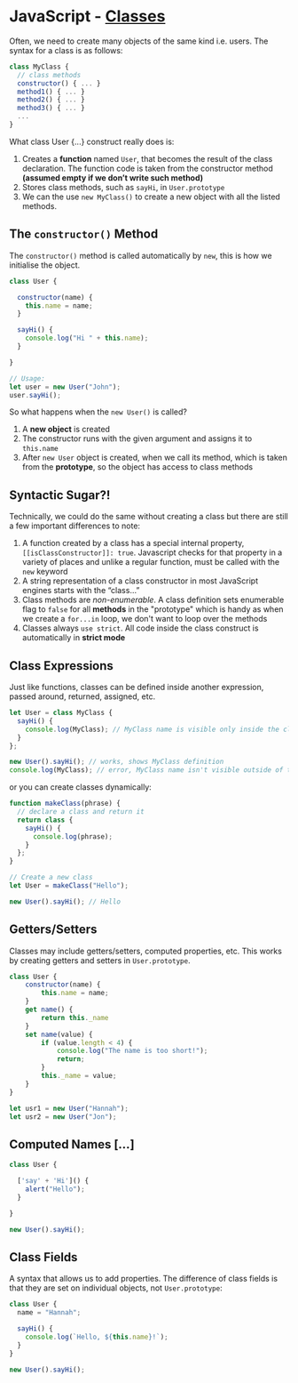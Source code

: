 # JavaScript - [Classes](https://www.theodinproject.com/paths/full-stack-javascript/courses/javascript/lessons/classes)

Often, we need to create many objects of the same kind i.e. users. The syntax for a class is as follows:
```js
class MyClass {
  // class methods
  constructor() { ... }
  method1() { ... }
  method2() { ... }
  method3() { ... }
  ...
}
```
What class User {...} construct really does is:

1. Creates a **function** named `User`, that becomes the result of the class declaration. The function code is taken from the constructor method __(assumed empty if we don’t write such method)__
2. Stores class methods, such as `sayHi`, in `User.prototype`
3. We can the use `new MyClass()` to create a new object with all the listed methods.

## The `constructor()` Method
The `constructor()` method is called automatically by `new`, this is how we initialise the object.
```js
class User {

  constructor(name) {
    this.name = name;
  }

  sayHi() {
    console.log("Hi " + this.name);
  }

}

// Usage:
let user = new User("John");
user.sayHi();
```
So what happens when the `new User()` is called?
1. A **new object** is created
2. The constructor runs with the given argument and assigns it to `this.name`
3. After `new User` object is created, when we call its method, which is taken from the **prototype**, so the object has access to class methods

## Syntactic Sugar?!
Technically, we could do the same without creating a class but there are still a few important differences to note:
1. A function created by a class has a special internal property, `[[isClassConstructor]]: true`. Javascript checks for that property in a variety of places and unlike a regular function, must be called with the `new` keyword
2. A string representation of a class constructor in most JavaScript engines starts with the “class…”
3. Class methods are _non-enumerable_. A class definition sets enumerable flag to `false` for all **methods** in the "prototype" which is handy as when we create a `for...in` loop, we don't want to loop over the methods
4. Classes always `use strict`. All code inside the class construct is automatically in **strict mode**

## Class Expressions
Just like functions, classes can be defined inside another expression, passed around, returned, assigned, etc.
```js
let User = class MyClass {
  sayHi() {
    console.log(MyClass); // MyClass name is visible only inside the class
  }
};

new User().sayHi(); // works, shows MyClass definition
console.log(MyClass); // error, MyClass name isn't visible outside of the class
```
or you can create classes dynamically:
```js
function makeClass(phrase) {
  // declare a class and return it
  return class {
    sayHi() {
      console.log(phrase);
    }
  };
}

// Create a new class
let User = makeClass("Hello");

new User().sayHi(); // Hello
```

## Getters/Setters
Classes may include getters/setters, computed properties, etc. This works by creating getters and setters in `User.prototype`.
```js
class User {
    constructor(name) {
        this.name = name;
    }
    get name() {
        return this._name
    }
    set name(value) {
        if (value.length < 4) {
            console.log("The name is too short!");
            return;
        }
        this._name = value;
    }
}

let usr1 = new User("Hannah");
let usr2 = new User("Jon");
```

## Computed Names […]

```js
class User {

  ['say' + 'Hi']() {
    alert("Hello");
  }

}

new User().sayHi();
```
## Class Fields
A syntax that allows us to add properties. The difference of class fields is that they are set on individual objects, not `User.prototype`:
```js
class User {
  name = "Hannah";

  sayHi() {
    console.log(`Hello, ${this.name}!`);
  }
}

new User().sayHi();
```
